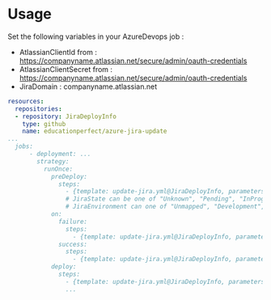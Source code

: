 Usage
==

Set the following variables in your AzureDevops job : 

- AtlassianClientId from : https://companyname.atlassian.net/secure/admin/oauth-credentials
- AtlassianClientSecret from : https://companyname.atlassian.net/secure/admin/oauth-credentials
- JiraDomain : companyname.atlassian.net

```yaml
resources:
  repositories:
  - repository: JiraDeployInfo
    type: github
    name: educationperfect/azure-jira-update
...
  jobs:
      - deployment: ...
        strategy:
          runOnce:
            preDeploy:
              steps:
                - {template: update-jira.yml@JiraDeployInfo, parameters: { JiraState: "Pending", JiraEnvironment: "Testing"}} 
                # JiraState can be one of "Unknown", "Pending", "InProgress", "Cancelled", "Failed", "RolledBack", "Successful"
                # JiraEnvironment can one of "Unmapped", "Development", "Testing", "Staging", "Production"
            on:
              failure:
                steps:
                  - {template: update-jira.yml@JiraDeployInfo, parameters: { JiraState: "Failed", JiraEnvironment: "Testing" }}
              success: 
                steps:
                  - {template: update-jira.yml@JiraDeployInfo, parameters: { JiraState: "Successful", JiraEnvironment: "Testing" }}
            deploy:
              steps:
                - {template: update-jira.yml@JiraDeployInfo, parameters: { JiraState: "InProgress", JiraEnvironment: "Testing" }}
                ...
```